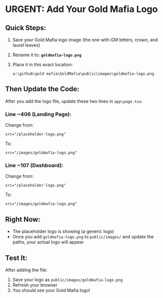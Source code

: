 # URGENT: Add Your Gold Mafia Logo

## Quick Steps:

1. Save your Gold Mafia logo image (the one with GM letters, crown, and laurel leaves)

2. Rename it to: **`goldmafia-logo.png`**

3. Place it in this exact location:
   ```
   a:\github\gold mafia\GoldMafia\public\images\goldmafia-logo.png
   ```

## Then Update the Code:

After you add the logo file, update these two lines in `app\page.tsx`:

### Line ~406 (Landing Page):
Change from:
```tsx
src="/placeholder-logo.png"
```
To:
```tsx
src="/images/goldmafia-logo.png"
```

### Line ~107 (Dashboard):
Change from:
```tsx
src="/placeholder-logo.png"
```
To:
```tsx
src="/images/goldmafia-logo.png"
```

## Right Now:
- The placeholder logo is showing (a generic logo)
- Once you add `goldmafia-logo.png` to `public/images/` and update the paths, your actual logo will appear

## Test It:
After adding the file:
1. Save your logo as `public/images/goldmafia-logo.png`
2. Refresh your browser
3. You should see your Gold Mafia logo!
